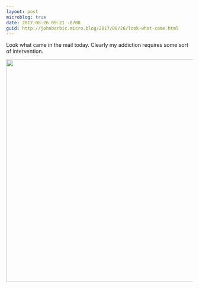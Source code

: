```yaml
---
layout: post
microblog: true
date: 2017-08-26 09:21 -0700
guid: http://johnbarbic.micro.blog/2017/08/26/look-what-came.html
---
```

Look what came in the mail today.  Clearly my addiction requires some sort of intervention.

<img src="http://www.barbic.com/uploads/2017/f595dc210d.jpg" width="600" height="600" />
